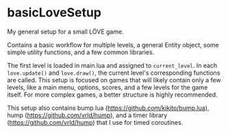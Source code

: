 # basicLoveSetup
My general setup for a small  LÖVE game.

Contains a basic workflow for multiple levels, a general Entity object, some simple utility functions, and a few common libraries.

The first level is loaded in main.lua and assigned to `current_level`. In each `love.update()` and `love.draw()`, the current level's corresponding functions are called. This setup is focused on games that will likely contain only a few levels, like a main menu, options, scores, and a few levels for the game itself. For more complex games, a better structure is highly recommended.

This setup also contains bump.lua (https://github.com/kikito/bump.lua), hump (https://github.com/vrld/hump), and a timer library (https://github.com/vrld/hump) that I use for timed coroutines.
